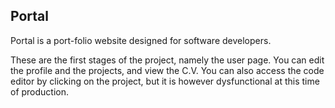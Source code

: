 ## Portal

Portal is a port-folio website designed for software developers.

These are the first stages of the project, namely the user page.
You can edit the profile and the projects, and view the C.V.
You can also access the code editor by clicking on the project, but it is however dysfunctional at this time of production.
